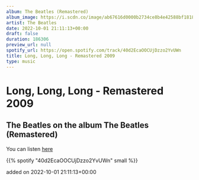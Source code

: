 ```yaml
---
album: The Beatles (Remastered)
album_image: https://i.scdn.co/image/ab67616d0000b2734ce8b4e42588bf18182a1ad2
artist: The Beatles
date: 2022-10-01 21:11:13+00:00
draft: false
duration: 186306
preview_url: null
spotify_url: https://open.spotify.com/track/40d2EcaOOCUjDzzo2YvUWn
title: Long, Long, Long - Remastered 2009
type: music
---
```



# Long, Long, Long - Remastered 2009

## The Beatles on the album The Beatles (Remastered)

You can listen [here](https://open.spotify.com/track/40d2EcaOOCUjDzzo2YvUWn)

{{% spotify "40d2EcaOOCUjDzzo2YvUWn" small %}}

added on 2022-10-01 21:11:13+00:00